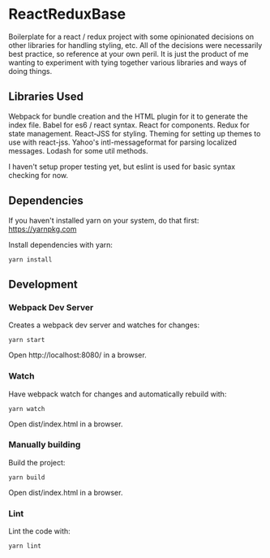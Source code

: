 # ReactReduxBase
Boilerplate for a react / redux project with some opinionated decisions on other libraries for handling styling, etc.  All of the decisions were necessarily best practice, so reference at your own peril.  It is just the product of me wanting to experiment with tying together various libraries and ways of doing things.

## Libraries Used

Webpack for bundle creation and the HTML plugin for it to generate the index file.  Babel for es6 / react syntax.  React for components.  Redux for state management.  React-JSS for styling.  Theming for setting up themes to use with react-jss.  Yahoo's intl-messageformat for parsing localized messages.  Lodash for some util methods.

I haven't setup proper testing yet, but eslint is used for basic syntax checking for now.

## Dependencies

If you haven't installed yarn on your system, do that first: https://yarnpkg.com

Install dependencies with yarn:

```
yarn install
```


## Development

### Webpack Dev Server

Creates a webpack dev server and watches for changes:

```
yarn start
```

Open http://localhost:8080/ in a browser.


### Watch

Have webpack watch for changes and automatically rebuild with:

```
yarn watch
```

Open dist/index.html in a browser.


### Manually building

Build the project:

```
yarn build
```

Open dist/index.html in a browser.


### Lint

Lint the code with:

```
yarn lint
```
